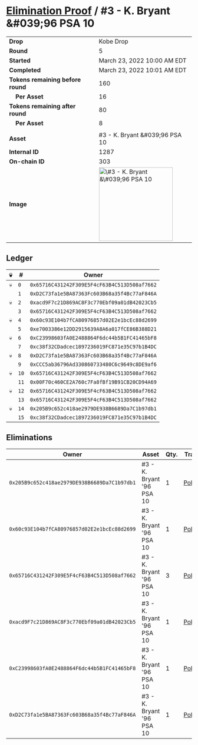 # [Elimination Proof](./readme.md) / \#3 - K. Bryant &\#039;96 PSA 10

|                                       |                                                                                                                                                                                                      |
| ------------------------------------- | ---------------------------------------------------------------------------------------------------------------------------------------------------------------------------------------------------- |
| **Drop**                              | Kobe Drop                                                                                                                                                                                            |
| **Round**                             | 5                                                                                                                                                                                                    |
| **Started**                           | March 23, 2022 10:00 AM EDT                                                                                                                                                                          |
| **Completed**                         | March 23, 2022 10:01 AM EDT                                                                                                                                                                          |
| **Tokens remaining before round**     | 160                                                                                                                                                                                                  |
| **&nbsp;&nbsp;&nbsp;&nbsp;Per Asset** | 16                                                                                                                                                                                                   |
| **Tokens remaining after round**      | 80                                                                                                                                                                                                   |
| **&nbsp;&nbsp;&nbsp;&nbsp;Per Asset** | 8                                                                                                                                                                                                    |
|                                       |                                                                                                                                                                                                      |
| **Asset**                             | \#3 - K. Bryant &\#039;96 PSA 10                                                                                                                                                                     |
| **Internal ID**                       | 1287                                                                                                                                                                                                 |
| **On-chain ID**                       | 303                                                                                                                                                                                                  |
| **Image**                             | <img src="https://tcdn.blokpax.com/95d5aeda-851d-4670-9be1-5573b7d1caf2/8efb1a0349d2a2e1131a56a29659c6420adb5601b8e8e9d944c1e68ef2053b57.jpg" height="200" alt="\#3 - K. Bryant &\#039;96 PSA 10" /> |

## Ledger

| 💀  | #    | Owner                                        |
| --- | ---- | -------------------------------------------- |
| 💀  | `0`  | `0x65716C431242F309E5F4cF63B4C513D508af7662` |
|     | `1`  | `0xD2C73fa1e5BA87363Fc603B68a35f4Bc77aF846A` |
| 💀  | `2`  | `0xacd9F7c21D869AC8F3c770Ebf09a01dB42023Cb5` |
|     | `3`  | `0x65716C431242F309E5F4cF63B4C513D508af7662` |
| 💀  | `4`  | `0x60c93E104b7fCA80976857d02E2e1bcEc88d2699` |
|     | `5`  | `0xe7003386e12DD2915639A8A6a017fCE86B388D21` |
| 💀  | `6`  | `0xC23998603fA0E2488864F6dc44b5B1FC41465bF8` |
|     | `7`  | `0xc38f32CDadcec1897236019FC871e35C97b1B4DC` |
| 💀  | `8`  | `0xD2C73fa1e5BA87363Fc603B68a35f4Bc77aF846A` |
|     | `9`  | `0xCCC5ab36796Ad330860733480C6c9649c8DE9af6` |
| 💀  | `10` | `0x65716C431242F309E5F4cF63B4C513D508af7662` |
|     | `11` | `0x00F70c460CE2A760c7Fa8fBf19B91CB20CD94A69` |
| 💀  | `12` | `0x65716C431242F309E5F4cF63B4C513D508af7662` |
|     | `13` | `0x65716C431242F309E5F4cF63B4C513D508af7662` |
| 💀  | `14` | `0x205B9c652c418ae2979DE938B6689Da7C1b97db1` |
|     | `15` | `0xc38f32CDadcec1897236019FC871e35C97b1B4DC` |

## Eliminations

| Owner                                        | Asset                      | Qty. | Transaction                                                                                                  |
| -------------------------------------------- | -------------------------- | ---- | ------------------------------------------------------------------------------------------------------------ |
| `0x205B9c652c418ae2979DE938B6689Da7C1b97db1` | \#3 - K. Bryant '96 PSA 10 | 1    | [Polygonscan](https://polygonscan.com/tx/0xca67ceff2ef7eac22c1aa4c3b4708dfb3c9d97f378f7ecd7609665c250ff386d) |
| `0x60c93E104b7fCA80976857d02E2e1bcEc88d2699` | \#3 - K. Bryant '96 PSA 10 | 1    | [Polygonscan](https://polygonscan.com/tx/0x35c46266b828bceb33858cdfeaccf468d7bbb043e34da6e9970b1bc3c2a19d5d) |
| `0x65716C431242F309E5F4cF63B4C513D508af7662` | \#3 - K. Bryant '96 PSA 10 | 3    | [Polygonscan](https://polygonscan.com/tx/0xd580eea2a25ea169f7b35c74377bcd24cf8458f005e5ac4aa0ea29e13f9e790f) |
| `0xacd9F7c21D869AC8F3c770Ebf09a01dB42023Cb5` | \#3 - K. Bryant '96 PSA 10 | 1    | [Polygonscan](https://polygonscan.com/tx/0xa346b27fe35e360f8868e16a89b80a4f9acd1b81a051b0656c4bc615133fe993) |
| `0xC23998603fA0E2488864F6dc44b5B1FC41465bF8` | \#3 - K. Bryant '96 PSA 10 | 1    | [Polygonscan](https://polygonscan.com/tx/0xc1f10d5be3247c55f0fe792ab21ba1423733ced008dc5b7df20faeb90701b36a) |
| `0xD2C73fa1e5BA87363Fc603B68a35f4Bc77aF846A` | \#3 - K. Bryant '96 PSA 10 | 1    | [Polygonscan](https://polygonscan.com/tx/0x68b615071426b8efe251b7dea78a55791a36b3ce30f1d86a7d9d2d639bc0ab3a) |
